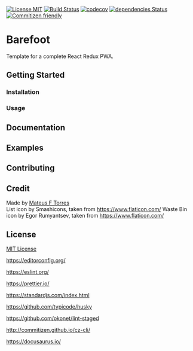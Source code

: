 [![License MIT](https://img.shields.io/github/license/mashape/apistatus.svg)](https://github.com/mateus-f-torres/barefoot/blob/master/LICENSE)
[![Build Status](https://travis-ci.com/mateus-f-torres/barefoot.svg?branch=master)](https://travis-ci.com/mateus-f-torres/barefoot)
[![codecov](https://codecov.io/gh/mateus-f-torres/barefoot/branch/master/graph/badge.svg)](https://codecov.io/gh/mateus-f-torres/barefoot)
[![dependencies Status](https://david-dm.org/mateus-f-torres/barefoot/status.svg)](https://david-dm.org/mateus-f-torres/barefoot)
[![Commitizen friendly](https://img.shields.io/badge/commitizen-friendly-brightgreen.svg)](http://commitizen.github.io/cz-cli/)

# Barefoot
Template for a complete React Redux PWA.  

## Getting Started

### Installation



### Usage



## Documentation



## Examples



## Contributing



## Credit

Made by [Mateus F Torres](https://github.com/mateus-f-torres)    
List icon by Smashicons, taken from https://www.flaticon.com/
Waste Bin icon by Egor Rumyantsev, taken from https://www.flaticon.com/

## License

[MIT License](./LICENSE)



https://editorconfig.org/

https://eslint.org/

https://prettier.io/

https://standardjs.com/index.html

https://github.com/typicode/husky

https://github.com/okonet/lint-staged

http://commitizen.github.io/cz-cli/

https://docusaurus.io/

